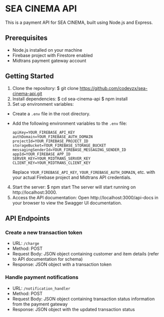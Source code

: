 # SEA CINEMA API

This is a payment API for SEA CINEMA, built using Node.js and Express.

## Prerequisites

- Node.js installed on your machine
- Firebase project with Firestore enabled
- Midtrans payment gateway account

## Getting Started

1. Clone the repository:
   $ git clone https://github.com/codeyzx/sea-cinema-api.git
2. Install dependencies:
   $ cd sea-cinema-api
   $ npm install
3. Set up environment variables:

- Create a `.env` file in the root directory.
- Add the following environment variables to the `.env` file:

  ```
  apiKey=YOUR_FIREBASE_API_KEY
  authDomain=YOUR_FIREBASE_AUTH_DOMAIN
  projectId=YOUR_FIREBASE_PROJECT_ID
  storageBucket=YOUR_FIREBASE_STORAGE_BUCKET
  messagingSenderId=YOUR_FIREBASE_MESSAGING_SENDER_ID
  appId=YOUR_FIREBASE_APP_ID
  SERVER_KEY=YOUR_MIDTRANS_SERVER_KEY
  CLIENT_KEY=YOUR_MIDTRANS_CLIENT_KEY
  ```

  Replace `YOUR_FIREBASE_API_KEY`, `YOUR_FIREBASE_AUTH_DOMAIN`, etc. with your actual Firebase project and Midtrans API credentials.

4. Start the server:
   $ npm start
   The server will start running on http://localhost:3000.
5. Access the API documentation:
   Open http://localhost:3000/api-docs in your browser to view the Swagger UI documentation.

## API Endpoints

### Create a new transaction token

- URL: `/charge`
- Method: POST
- Request Body: JSON object containing customer and item details (refer to API documentation for schema)
- Response: JSON object with a transaction token

### Handle payment notifications

- URL: `/notification_handler`
- Method: POST
- Request Body: JSON object containing transaction status information from the payment gateway
- Response: JSON object with the updated transaction status
